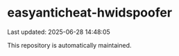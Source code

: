 # easyanticheat-hwidspoofer

Last updated: 2025-06-28 14:48:05

This repository is automatically maintained.

